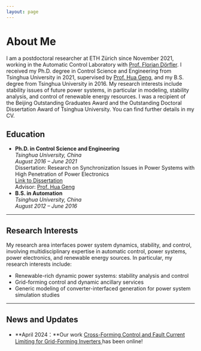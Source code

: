 ```yaml
---
layout: page
---
```


# About Me

I am a postdoctoral researcher at ETH Zürich since November 2021, working in the Automatic Control Laboratory with [Prof. Florian Dörfler](https://people.ee.ethz.ch/~floriand/index.html). I received my Ph.D. degree in Control Science and Engineering from Tsinghua University in 2021, supervised by [Prof. Hua Geng](https://www.au.tsinghua.edu.cn/info/1094/1517.htm), and my B.S. degree from Tsinghua University in 2016. My research interests include stability issues of future power systems, in particular in modeling, stability analysis, and control of renewable energy resources. I was a recipient of the Beijing Outstanding Graduates Award and the Outstanding Doctoral Dissertation Award of Tsinghua University. You can find further details in my CV.


## Education

- **Ph.D. in Control Science and Engineering**  
  _Tsinghua University, China_  
  _August 2016 – June 2021_  
  Dissertation: Research on Synchronization Issues in Power Systems with High Penetration of Power Electronics  
  [Link to Dissertation](https://doi.org/10.13140/RG.2.2.32901.93928)  
  Advisor: [Prof. Hua Geng](https://www.au.tsinghua.edu.cn/info/1079/3102.htm)
- **B.S. in Automation**  
  _Tsinghua University, China_  
  _August 2012 – June 2016_

---

## Research Interests

My research area interfaces power system dynamics, stability, and control, involving multidisciplinary expertise in automatic control, power systems, power electronics, and renewable energy sources. In particular, my research interests include:
- Renewable-rich dynamic power systems: stability analysis and control
- Grid-forming control and dynamic ancillary services
- Generic modeling of converter-interfaced generation for power system simulation studies

---

## News and Updates

- **April 2024：**Our work [Cross-Forming Control and Fault Current Limiting for Grid-Forming Inverters
](https://arxiv.org/abs/2404.13376) has been online!

